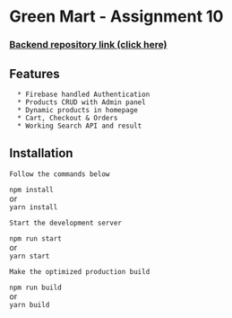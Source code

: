 # Green Mart - Assignment 10

### [Backend repository link (click here)](https://github.com/mahabubdev/green-mart-server-assignment)

## Features
```
  * Firebase handled Authentication
  * Products CRUD with Admin panel
  * Dynamic products in homepage
  * Cart, Checkout & Orders
  * Working Search API and result
```

## Installation
```
Follow the commands below
```
`npm install` <br> or <br> `yarn install`

```
Start the development server
```

`npm run start` <br> or <br> `yarn start`

```
Make the optimized production build
```

`npm run build` <br> or <br> `yarn build`
